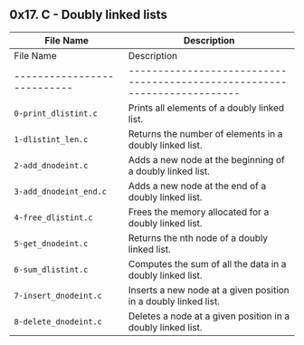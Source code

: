 ## 0x17. C - Doubly linked lists

| File Name | Description     |
| ------------ | ------------    |
| File Name                 | Description                                                             |
|---------------------------|-------------------------------------------------------------------------|
| `0-print_dlistint.c`      | Prints all elements of a doubly linked list.                             |
| `1-dlistint_len.c`        | Returns the number of elements in a doubly linked list.                  |
| `2-add_dnodeint.c`        | Adds a new node at the beginning of a doubly linked list.                |
| `3-add_dnodeint_end.c`    | Adds a new node at the end of a doubly linked list.                      |
| `4-free_dlistint.c`       | Frees the memory allocated for a doubly linked list.                     |
| `5-get_dnodeint.c`        | Returns the nth node of a doubly linked list.                            |
| `6-sum_dlistint.c`        | Computes the sum of all the data in a doubly linked list.                |
| `7-insert_dnodeint.c`     | Inserts a new node at a given position in a doubly linked list.          |
| `8-delete_dnodeint.c`     | Deletes a node at a given position in a doubly linked list.              |

